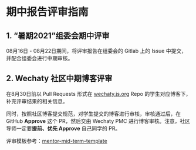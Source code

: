 # 期中报告评审指南

## 1. “暑期2021”组委会期中评审

08月16日 - 08月22日期间，将评审报告在组委会的 Gitlab 上的 Issue 中提交，并配合组委会进行中期审核。

## 2. Wechaty 社区中期博客评审

在8月30日前以 Pull Requests 形式在 [wechaty.js.org](https://github.com/wechaty/wechaty.js.org) Repo 的学生对应博客下，补充评审结果的相关信息。

同时，按照社区博客提交规范，对学生提交的博客进行审核，审核通过后，在 GitHub **Approve** 这个 PR，然后交由 Wechaty PMC 进行博客审核。注意，社区导师一定要**提前、优先 Approve** 自己同学的 PR。

评审模板参考：[mentor-mid-term-template](template/mentor-mid-term-template.md)
